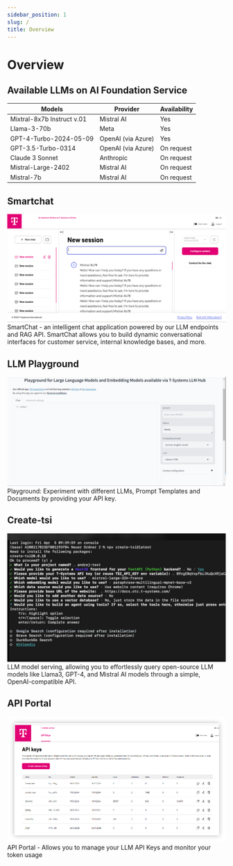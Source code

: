 ```yaml
---
sidebar_position: 1
slug: /
title: Overview
---
```


# Overview

## Available LLMs on AI Foundation Service

| Models | Provider | Availability |
| --------------- | --------------- | --------------- |
| Mixtral-8x7b Instruct v.01   | Mistral AI  | Yes   |
| Llama-3-70b   | Meta    | Yes   |
| GPT-4-Turbo-2024-05-09  | OpenAI (via Azure)    | Yes   |
| GPT-3.5-Turbo-0314  | OpenAI (via Azure)     | On request   |
| Claude 3 Sonnet  | Anthropic    | On request   |
| Mistral-Large-2402  | Mistral AI   | On request   |
| Mistral-7b  | Mistral AI   | On request   |


## Smartchat

![smart chat](smart-chat.png)
SmartChat - an intelligent chat application powered by our LLM endpoints and RAG API. SmartChat allows you to build dynamic conversational interfaces for customer service, internal knowledge bases, and more.

## LLM Playground

![llm-playground](playground.png)
Playground: Experiment with different LLMs, Prompt Templates and Documents by providing your API key. 

## Create-tsi

![create-tsi](create-tsi.png)
LLM model serving, allowing you to effortlessly query open-source LLM models like Llama3, GPT-4, and Mistral AI models through a simple, OpenAI-compatible API.

## API Portal

![api-portal](api-portal.png)
API Portal - Allows you to manage your LLM API Keys and monitor your token usage
